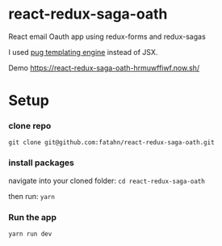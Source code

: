 # react-redux-saga-oath
React email Oauth app using redux-forms and redux-sagas

I used [pug templating engine](https://pugjs.org) instead of JSX.

Demo https://react-redux-saga-oath-hrmuwffiwf.now.sh/

# Setup
### clone repo
`git clone git@github.com:fatahn/react-redux-saga-oath.git`

### install packages
navigate into your cloned folder: `cd react-redux-saga-oath`

then run: `yarn`

### Run the app
`yarn run dev`
